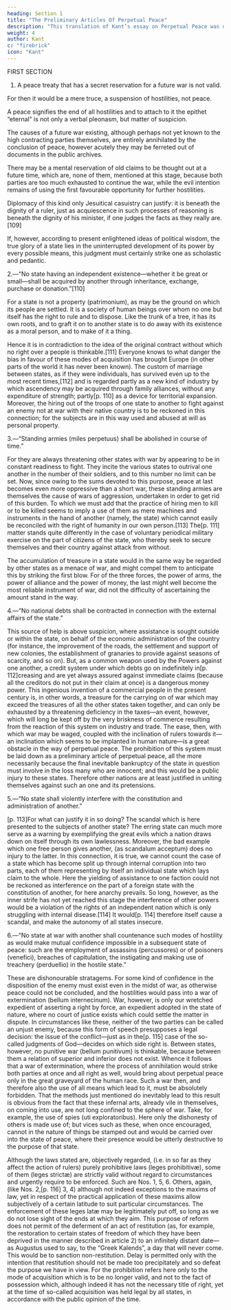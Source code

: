 ```yaml
---
heading: Section 1
title: "The Preliminary Articles Of Perpetual Peace" 
description: "This translation of Kant’s essay on Perpetual Peace was undertaken by Miss Mary Campbell Smith"
weight: 4
author: Kant
c: "firebrick"
icon: "Kant"
---
```



<!-- PERPETUAL PEACE A PHILOSOPHICAL ESSAY

BY
IMMANUEL KANT

1795
-->


FIRST SECTION 

1. A peace treaty that has a secret reservation for a future war is not valid.
<!-- 1.—“No treaty of peace shall be regarded as valid, if made with the secret reservation of material for a future war.” -->

For then it would be a mere truce, a suspension of hostilities, not peace.

A peace signifies the end of all hostilities and to attach to it the epithet “eternal” is not only a verbal pleonasm, but matter of suspicion. 

The causes of a future war existing, although perhaps not yet known to the high contracting parties themselves, are entirely annihilated by the conclusion of peace, however acutely they may be ferreted out of documents in the public archives. 

There may be a mental reservation of old claims to be thought out at a future time, which are, none of them, mentioned at this stage, because both parties are too much exhausted to continue the war, while the evil intention remains of using the first favourable opportunity for further hostilities. 

Diplomacy of this kind only Jesuitical casuistry can justify: it is beneath the dignity of a ruler, just as acquiescence in such processes of reasoning is beneath the dignity of his minister, if one judges the facts as they really are.[109]

If, however, according to present enlightened ideas of political wisdom, the true glory of a state lies in the uninterrupted development of its power by every possible means, this judgment must certainly strike one as scholastic and pedantic.


2.—“No state having an independent existence—whether it be great or small—shall be acquired by another through inheritance, exchange, purchase or donation.”[110]

For a state is not a property (patrimonium), as may be the ground on which its people are settled. It is a society of human beings over whom no one but itself has the right to rule and to dispose. Like the trunk of a tree, it has its own roots, and to graft it on to another state is to do away with its existence as a moral person, and to make of it a thing. 

Hence it is in contradiction to the idea of the original contract without which no right over a people is thinkable.[111] Everyone knows to what danger the bias in favour of these modes of acquisition has brought Europe (in other parts of the world it has never been known). The custom of marriage between states, as if they were individuals, has survived even up to the most recent times,[112] and is regarded partly as a new kind of industry by which ascendency may be acquired through family alliances, without any expenditure of strength; partly[p. 110] as a device for territorial expansion. Moreover, the hiring out of the troops of one state to another to fight against an enemy not at war with their native country is to be reckoned in this connection; for the subjects are in this way used and abused at will as personal property.


3.—“Standing armies (miles perpetuus) shall be abolished in course of time.”

For they are always threatening other states with war by appearing to be in constant readiness to fight. They incite the various states to outrival one another in the number of their soldiers, and to this number no limit can be set. Now, since owing to the sums devoted to this purpose, peace at last becomes even more oppressive than a short war, these standing armies are themselves the cause of wars of aggression, undertaken in order to get rid of this burden. To which we must add that the practice of hiring men to kill or to be killed seems to imply a use of them as mere machines and instruments in the hand of another (namely, the state) which cannot easily be reconciled with the right of humanity in our own person.[113] The[p. 111] matter stands quite differently in the case of voluntary periodical military exercise on the part of citizens of the state, who thereby seek to secure themselves and their country against attack from without.

The accumulation of treasure in a state would in the same way be regarded by other states as a menace of war, and might compel them to anticipate this by striking the first blow. For of the three forces, the power of arms, the power of alliance and the power of money, the last might well become the most reliable instrument of war, did not the difficulty of ascertaining the amount stand in the way.

4.—“No national debts shall be contracted in connection with the external affairs of the state.”

This source of help is above suspicion, where assistance is sought outside or within the state, on behalf of the economic administration of the country (for instance, the improvement of the roads, the settlement and support of new colonies, the establishment of granaries to provide against seasons of scarcity, and so on). But, as a common weapon used by the Powers against one another, a credit system under which debts go on indefinitely in[p. 112]creasing and are yet always assured against immediate claims (because all the creditors do not put in their claim at once) is a dangerous money power. This ingenious invention of a commercial people in the present century is, in other words, a treasure for the carrying on of war which may exceed the treasures of all the other states taken together, and can only be exhausted by a threatening deficiency in the taxes—an event, however, which will long be kept off by the very briskness of commerce resulting from the reaction of this system on industry and trade. The ease, then, with which war may be waged, coupled with the inclination of rulers towards it—an inclination which seems to be implanted in human nature—is a great obstacle in the way of perpetual peace. The prohibition of this system must be laid down as a preliminary article of perpetual peace, all the more necessarily because the final inevitable bankruptcy of the state in question must involve in the loss many who are innocent; and this would be a public injury to these states. Therefore other nations are at least justified in uniting themselves against such an one and its pretensions.

5.—“No state shall violently interfere with the constitution and administration of another.”

[p. 113]For what can justify it in so doing? The scandal which is here presented to the subjects of another state? The erring state can much more serve as a warning by exemplifying the great evils which a nation draws down on itself through its own lawlessness. Moreover, the bad example which one free person gives another, (as scandalum acceptum) does no injury to the latter. In this connection, it is true, we cannot count the case of a state which has become split up through internal corruption into two parts, each of them representing by itself an individual state which lays claim to the whole. Here the yielding of assistance to one faction could not be reckoned as interference on the part of a foreign state with the constitution of another, for here anarchy prevails. So long, however, as the inner strife has not yet reached this stage the interference of other powers would be a violation of the rights of an independent nation which is only struggling with internal disease.[114] It would[p. 114] therefore itself cause a scandal, and make the autonomy of all states insecure.

6.—“No state at war with another shall countenance such modes of hostility as would make mutual confidence impossible in a subsequent state of peace: such are the employment of assassins (percussores) or of poisoners (venefici), breaches of capitulation, the instigating and making use of treachery (perduellio) in the hostile state.”

These are dishonourable stratagems. For some kind of confidence in the disposition of the enemy must exist even in the midst of war, as otherwise peace could not be concluded, and the hostilities would pass into a war of extermination (bellum internecinum). War, however, is only our wretched expedient of asserting a right by force, an expedient adopted in the state of nature, where no court of justice exists which could settle the matter in dispute. In circumstances like these, neither of the two parties can be called an unjust enemy, because this form of speech presupposes a legal decision: the issue of the conflict—just as in the[p. 115] case of the so-called judgments of God—decides on which side right is. Between states, however, no punitive war (bellum punitivum) is thinkable, because between them a relation of superior and inferior does not exist. Whence it follows that a war of extermination, where the process of annihilation would strike both parties at once and all right as well, would bring about perpetual peace only in the great graveyard of the human race. Such a war then, and therefore also the use of all means which lead to it, must be absolutely forbidden. That the methods just mentioned do inevitably lead to this result is obvious from the fact that these infernal arts, already vile in themselves, on coming into use, are not long confined to the sphere of war. Take, for example, the use of spies (uti exploratoribus). Here only the dishonesty of others is made use of; but vices such as these, when once encouraged, cannot in the nature of things be stamped out and would be carried over into the state of peace, where their presence would be utterly destructive to the purpose of that state.

Although the laws stated are, objectively regarded, (i.e. in so far as they affect the action of rulers) purely prohibitive laws (leges prohibitivæ), some of them (leges strictæ) are strictly valid without regard to circumstances and urgently require to be enforced. Such are Nos. 1, 5, 6. Others, again, (like Nos. 2,[p. 116] 3, 4) although not indeed exceptions to the maxims of law, yet in respect of the practical application of these maxims allow subjectively of a certain latitude to suit particular circumstances. The enforcement of these leges latæ may be legitimately put off, so long as we do not lose sight of the ends at which they aim. This purpose of reform does not permit of the deferment of an act of restitution (as, for example, the restoration to certain states of freedom of which they have been deprived in the manner described in article 2) to an infinitely distant date—as Augustus used to say, to the “Greek Kalends”, a day that will never come. This would be to sanction non-restitution. Delay is permitted only with the intention that restitution should not be made too precipitately and so defeat the purpose we have in view. For the prohibition refers here only to the mode of acquisition which is to be no longer valid, and not to the fact of possession which, although indeed it has not the necessary title of right, yet at the time of so-called acquisition was held legal by all states, in accordance with the public opinion of the time.
